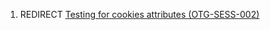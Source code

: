 1.  REDIRECT [Testing for cookies attributes
    (OTG-SESS-002)](Testing_for_cookies_attributes_\(OTG-SESS-002\) "wikilink")